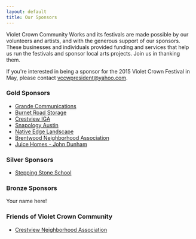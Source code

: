```yaml
---
layout: default
title: Our Sponsors
---
```


Violet Crown Community Works and its festivals are made possible by our
volunteers and artists, and with the generous support of our sponsors. These
businesses and individuals provided funding and services that help us run the
festivals and sponsor local arts projects.  Join us in thanking them.

If you're interested in being a sponsor for the 2015 Violet Crown Festival
in May, please contact <vccwpresident@yahoo.com>.

### Gold Sponsors

* [Grande Communications](http://www.grandecom.com/)
* [Burnet Road Storage](http://www.burnetroadstorage.com/)
* [Crestview IGA](https://www.facebook.com/pages/Crestview-Minimax-IGA/102220176512681)
* [Snapology Austin](http://austin.snapology.com/)
* [Native Edge Landscape](http://nativeedgelandscape.com/)
* [Brentwood Neighborhood Association](http://brentwoodaustin.blogspot.com/)
* [Juice Homes - John Dunham](http://juicehomes.com/idx/?idx-q-ListingAgentID%3C0%3E=491811)

### Silver Sponsors

* [Stepping Stone School](http://www.steppingstoneschool.com/)

### Bronze Sponsors

Your name here!

### Friends of Violet Crown Community

* [Crestview Neighborhood Association](http://www.crestviewna.org/)